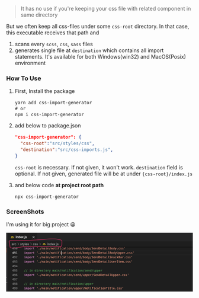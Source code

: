 > It has no use if you're keeping your css file with related component in same directory

But we often keep all css-files under some `css-root` directory.
In that case, this executable receives that path and

1. scans every `scss`, `css`, `sass` files
2. generates single file at `destination` which contains all import statements.
   It's available for both Windows(win32) and MacOS(Posix) environment

### How To Use

1. First, Install the package

   ```shell
   yarn add css-import-generator
   # or
   npm i css-import-generator
   ```

2. add below to package.json

   ```json
   "css-import-generator": {
     "css-root":"src/styles/css",
     "destination":"src/css-imports.js",
   }
   ```

   `css-root` is necessary. If not given, it won't work.
   `destination` field is optional. If not given, generated file will be at under `{css-root}/index.js`

3. and below code **at project root path**

   ```
   npx css-import-generator
   ```

### ScreenShots

I'm using it for big project 😀

![result-screenshot](./docs/result-screenshot.png)
